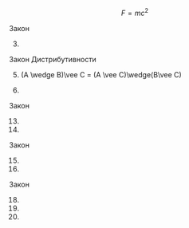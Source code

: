 $$ F=mc^2 $$

Закон

3.

Закон Дистрибутивности

5. (A \wedge B)\vee C = (A \vee C)\wedge(B\vee C)

6.

Закон

13.

14.

Закон

15.

16.

Закон

18.

19.

20.
